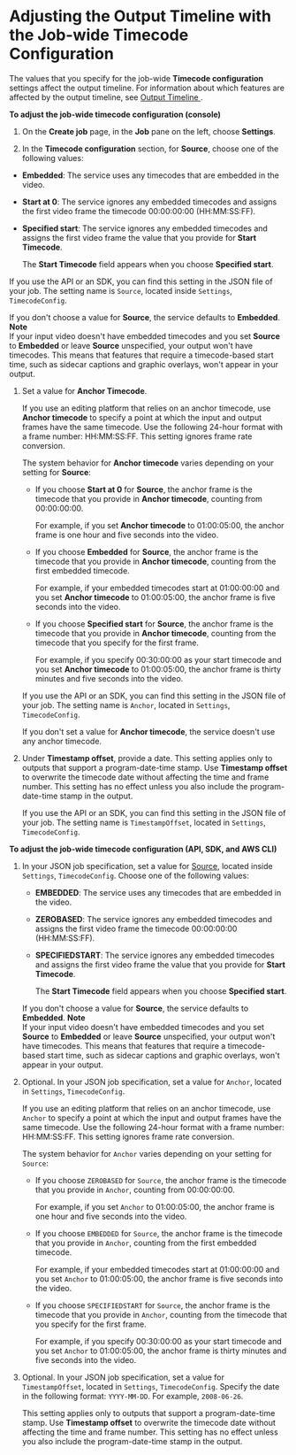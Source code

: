 # Adjusting the Output Timeline with the Job\-wide Timecode Configuration<a name="timecode-jobconfig"></a>

The values that you specify for the job\-wide **Timecode configuration** settings affect the output timeline\. For information about which features are affected by the output timeline, see [Output Timeline ](output-timeline.md)\.

**To adjust the job\-wide timecode configuration \(console\)**

1. On the **Create job** page, in the **Job** pane on the left, choose **Settings**\.

1.  In the **Timecode configuration** section, for **Source**, choose one of the following values:
   + **Embedded**: The service uses any timecodes that are embedded in the video\.
   + **Start at 0**: The service ignores any embedded timecodes and assigns the first video frame the timecode 00:00:00:00 \(HH:MM:SS:FF\)\.
   + **Specified start**: The service ignores any embedded timecodes and assigns the first video frame the value that you provide for **Start Timecode**\. 

     The **Start Timecode** field appears when you choose **Specified start**\.

   If you use the API or an SDK, you can find this setting in the JSON file of your job\. The setting name is `Source`, located inside `Settings`, `TimecodeConfig`\.

   If you don't choose a value for **Source**, the service defaults to **Embedded**\.
**Note**  
If your input video doesn't have embedded timecodes and you set **Source** to **Embedded** or leave **Source** unspecified, your output won't have timecodes\. This means that features that require a timecode\-based start time, such as sidecar captions and graphic overlays, won't appear in your output\.

1. Set a value for **Anchor Timecode**\.

   If you use an editing platform that relies on an anchor timecode, use **Anchor timecode** to specify a point at which the input and output frames have the same timecode\. Use the following 24\-hour format with a frame number: HH:MM:SS:FF\. This setting ignores frame rate conversion\.

   The system behavior for **Anchor timecode** varies depending on your setting for **Source**:
   + If you choose **Start at 0** for **Source**, the anchor frame is the timecode that you provide in **Anchor timecode**, counting from 00:00:00:00\. 

     For example, if you set **Anchor timecode** to 01:00:05:00, the anchor frame is one hour and five seconds into the video\.
   + If you choose **Embedded** for **Source**, the anchor frame is the timecode that you provide in **Anchor timecode**, counting from the first embedded timecode\. 

     For example, if your embedded timecodes start at 01:00:00:00 and you set **Anchor timecode** to 01:00:05:00, the anchor frame is five seconds into the video\.
   + If you choose **Specified start** for **Source**, the anchor frame is the timecode that you provide in **Anchor timecode**, counting from the timecode that you specify for the first frame\.

     For example, if you specify 00:30:00:00 as your start timecode and you set **Anchor timecode** to 01:00:05:00, the anchor frame is thirty minutes and five seconds into the video\.

   If you use the API or an SDK, you can find this setting in the JSON file of your job\. The setting name is `Anchor`, located in `Settings`, `TimecodeConfig`\.

   If you don't set a value for **Anchor timecode**, the service doesn't use any anchor timecode\.

1. Under **Timestamp offset**, provide a date\. This setting applies only to outputs that support a program\-date\-time stamp\. Use **Timestamp offset** to overwrite the timecode date without affecting the time and frame number\. This setting has no effect unless you also include the program\-date\-time stamp in the output\.

   If you use the API or an SDK, you can find this setting in the JSON file of your job\. The setting name is `TimestampOffset`, located in `Settings`, `TimecodeConfig`\.

**To adjust the job\-wide timecode configuration \(API, SDK, and AWS CLI\)**

1. In your JSON job specification, set a value for [Source](https://docs.aws.amazon.com/mediaconvert/latest/apireference/jobs.html#jobs-prop-timecodeconfig-source), located inside `Settings`, `TimecodeConfig`\. Choose one of the following values:
   + **EMBEDDED**: The service uses any timecodes that are embedded in the video\.
   + **ZEROBASED**: The service ignores any embedded timecodes and assigns the first video frame the timecode 00:00:00:00 \(HH:MM:SS:FF\)\.
   + **SPECIFIEDSTART**: The service ignores any embedded timecodes and assigns the first video frame the value that you provide for **Start Timecode**\. 

     The **Start Timecode** field appears when you choose **Specified start**\.

   If you don't choose a value for **Source**, the service defaults to **Embedded**\.
**Note**  
If your input video doesn't have embedded timecodes and you set **Source** to **Embedded** or leave **Source** unspecified, your output won't have timecodes\. This means that features that require a timecode\-based start time, such as sidecar captions and graphic overlays, won't appear in your output\.

1. Optional\. In your JSON job specification, set a value for `Anchor`, located in `Settings`, `TimecodeConfig`\.

   If you use an editing platform that relies on an anchor timecode, use `Anchor` to specify a point at which the input and output frames have the same timecode\. Use the following 24\-hour format with a frame number: HH:MM:SS:FF\. This setting ignores frame rate conversion\.

   The system behavior for `Anchor` varies depending on your setting for `Source`:
   + If you choose `ZEROBASED` for `Source`, the anchor frame is the timecode that you provide in `Anchor`, counting from 00:00:00:00\. 

     For example, if you set `Anchor` to 01:00:05:00, the anchor frame is one hour and five seconds into the video\.
   + If you choose `EMBEDDED` for `Source`, the anchor frame is the timecode that you provide in `Anchor`, counting from the first embedded timecode\. 

     For example, if your embedded timecodes start at 01:00:00:00 and you set `Anchor` to 01:00:05:00, the anchor frame is five seconds into the video\.
   + If you choose `SPECIFIEDSTART` for `Source`, the anchor frame is the timecode that you provide in `Anchor`, counting from the timecode that you specify for the first frame\.

     For example, if you specify 00:30:00:00 as your start timecode and you set `Anchor` to 01:00:05:00, the anchor frame is thirty minutes and five seconds into the video\.

1. Optional\. In your JSON job specification, set a value for `TimestampOffset`, located in `Settings`, `TimecodeConfig`\. Specify the date in the following format: `YYYY-MM-DD`\. For example, `2008-06-26`\.

   This setting applies only to outputs that support a program\-date\-time stamp\. Use **Timestamp offset** to overwrite the timecode date without affecting the time and frame number\. This setting has no effect unless you also include the program\-date\-time stamp in the output\.